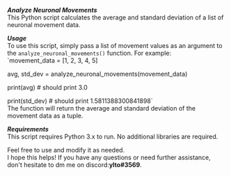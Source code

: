 **_Analyze Neuronal Movements_**  
This Python script calculates the average and standard deviation of a list of neuronal movement data.


**_Usage_**  
To use this script, simply pass a list of movement values as an argument to the `analyze_neuronal_movements()` function. For example:  
`movement_data = [1, 2, 3, 4, 5]

avg, std_dev = analyze_neuronal_movements(movement_data)

print(avg) # should print 3.0

print(std_dev) # should print 1.5811388300841898`  
The function will return the average and standard deviation of the movement data as a tuple.

**_Requirements_**  
This script requires Python 3.x to run. No additional libraries are required.

Feel free to use and modify it as needed.  
I hope this helps! If you have any questions or need further assistance, don't hesitate to dm me on discord:**ylto#3569**.
